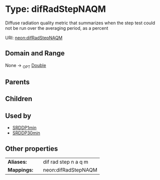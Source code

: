 
# Type: difRadStepNAQM


Diffuse radiation quality metric that summarizes when the step test could not be run over the averaging period, as a percent

URI: [neon:difRadStepNAQM](https://data.neonscience.org/difRadStepNAQM)


## Domain and Range

None ->  <sub>OPT</sub> [Double](types/Double.md)

## Parents


## Children


## Used by

 * [SRDDP1min](SRDDP1min.md)
 * [SRDDP30min](SRDDP30min.md)

## Other properties

|  |  |  |
| --- | --- | --- |
| **Aliases:** | | dif rad step n a q m |
| **Mappings:** | | neon:difRadStepNAQM |

